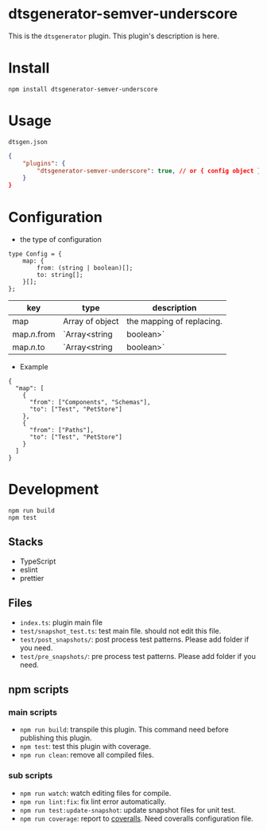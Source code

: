 # dtsgenerator-semver-underscore

This is the `dtsgenerator` plugin.
This plugin's description is here.

# Install

```
npm install dtsgenerator-semver-underscore
```

# Usage

`dtsgen.json`
```json
{
    "plugins": {
        "dtsgenerator-semver-underscore": true, // or { config object }
    }
}
```

# Configuration

<!-- If this plugin uses the config object this section is useful for plugin user. -->

- the type of configuration
```
type Config = {
    map: {
        from: (string | boolean)[];
        to: string[];
    }[];
};
```

| key | type | description |
|-----|------|-------------|
| map | Array of object | the mapping of replacing. |
| map.*n*.from | `Array<string | boolean>` | the definition of from name. if this value is true, it treated as wildcard . |
| map.*n*.to | `Array<string | boolean>` | the definition of to name. |


- Example
```
{
  "map": [
    {
      "from": ["Components", "Schemas"],
      "to": ["Test", "PetStore"]
    },
    {
      "from": ["Paths"],
      "to": ["Test", "PetStore"]
    }
  ]
}
```


# Development

```
npm run build
npm test
```

## Stacks

- TypeScript
- eslint
- prettier

## Files

- `index.ts`: plugin main file
- `test/snapshot_test.ts`: test main file. should not edit this file.
- `test/post_snapshots/`: post process test patterns. Please add folder if you need.
- `test/pre_snapshots/`: pre process test patterns. Please add folder if you need.

## npm scripts

### main scripts

- `npm run build`: transpile this plugin. This command need before publishing this plugin.
- `npm test`: test this plugin with coverage.
- `npm run clean`: remove all compiled files.

### sub scripts

- `npm run watch`: watch editing files for compile.
- `npm run lint:fix`: fix lint error automatically.
- `npm run test:update-snapshot`: update snapshot files for unit test.
- `npm run coverage`: report to [coveralls](https://coveralls.io/). Need coveralls configuration file.
